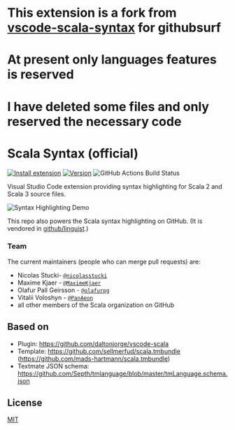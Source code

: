 # This extension is a fork from [vscode-scala-syntax](https://github.com/scala/vscode-scala-syntax) for githubsurf

# At present only languages features is reserved

# I have deleted some files and only reserved the necessary code

# Scala Syntax (official)

[![Install extension](https://img.shields.io/badge/scala-vscode-blue.png)](vscode:extension/scala-lang.scala)
[![Version](https://img.shields.io/github/package-json/v/scala/vscode-scala-syntax.svg)](https://marketplace.visualstudio.com/items?itemName=scala-lang.scala)
![GitHub Actions Build Status](https://github.com/scala/vscode-scala-syntax/workflows/continuous-integration/badge.svg)

Visual Studio Code extension providing syntax highlighting for Scala 2 and Scala 3 source files.

![Syntax Highlighting Demo](https://i.imgur.com/TDx0mC3.png)

This repo also powers the Scala syntax highlighting on GitHub. (It is vendored in [github/linguist](https://github.com/github/linguist).)

### Team

The current maintainers (people who can merge pull requests) are:

- Nicolas Stucki- [`@nicolasstucki`](https://github.com/nicolasstucki)
- Maxime Kjaer - [`@MaximeKjaer`](https://github.com/MaximeKjaer)
- Olafur Pall Geirsson - [`@olafurpg`](https://github.com/olafurpg)
- Vitalii Voloshyn - [`@PanAeon`](https://github.com/PanAeon)
- all other members of the Scala organization on GitHub

## Based on

- Plugin: https://github.com/daltonjorge/vscode-scala
- Template: https://github.com/sellmerfud/scala.tmbundle
  (https://github.com/mads-hartmann/scala.tmbundle)
- Textmate JSON schema:
  https://github.com/Septh/tmlanguage/blob/master/tmLanguage.schema.json

## License

[MIT](LICENSE.md)
